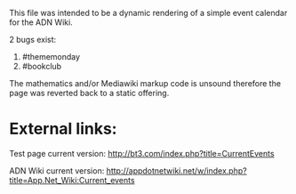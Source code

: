 This file was intended to be a dynamic rendering of a simple event calendar for the ADN Wiki.

2 bugs exist:

1. #thememonday
2. #bookclub

The mathematics and/or Mediawiki markup code is unsound therefore the page was reverted back to a static offering.


External links:
====
Test page current version: http://bt3.com/index.php?title=CurrentEvents

ADN Wiki current version: http://appdotnetwiki.net/w/index.php?title=App.Net_Wiki:Current_events
